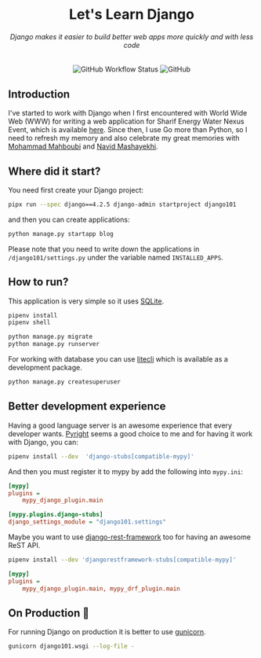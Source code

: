 <h1 align="center">Let's Learn Django</h1>

<h6 align="center">Django makes it easier to build better web apps more quickly and with less code</h6>

<p align="center">
  <img src="https://img.shields.io/github/actions/workflow/status/1995parham-learning/django101/test.yaml?label=ci&logo=github&style=for-the-badge&branch=main" alt="GitHub Workflow Status">
  <img alt="GitHub" src="https://img.shields.io/github/license/1995parham-learning/django101?logo=gnu&style=for-the-badge">
</p>

## Introduction

I've started to work with Django when I first encountered with World Wide Web (WWW) for writing a web application for Sharif Energy Water Nexus Event, which is available [here](https://github.com/Panamo/EnerWat).
Since then, I use Go more than Python, so I need to refresh my memory and also celebrate my great memories with [Mohammad Mahboubi](https://github.com/mrma95) and [Navid Mashayekhi](https://github.com/navidmsk).

## Where did it start?

You need first create your Django project:

```bash
pipx run --spec django==4.2.5 django-admin startproject django101
```

and then you can create applications:

```bash
python manage.py startapp blog
```

Please note that you need to write down the applications in `/django101/settings.py`
under the variable named `INSTALLED_APPS`.

## How to run?

This application is very simple so it uses [SQLite](https://www.sqlite.org/index.html).

```bash
pipenv install
pipenv shell
```

```bash
python manage.py migrate
python manage.py runserver
```

For working with database you can use [litecli](https://github.com/dbcli/litecli) which is available as a development package.

```bash
python manage.py createsuperuser
```

## Better development experience

Having a good language server is an awesome experience that every developer wants.
[Pyright](https://github.com/microsoft/pyright) seems a good choice to me and for having it work with Django, you can:

```bash
pipenv install --dev  'django-stubs[compatible-mypy]'
```

And then you must register it to mypy by add the following into `mypy.ini`:

```ini
[mypy]
plugins =
    mypy_django_plugin.main

[mypy.plugins.django-stubs]
django_settings_module = "django101.settings"
```

Maybe you want to use [django-rest-framework](https://www.django-rest-framework.org/) too for having an awesome ReST API.

```bash
pipenv install --dev 'djangorestframework-stubs[compatible-mypy]'
```

```ini
[mypy]
plugins =
    mypy_django_plugin.main, mypy_drf_plugin.main
```

## On Production 🚀

For running Django on production it is better to use [gunicorn](https://gunicorn.org/).

```bash
gunicorn django101.wsgi --log-file -
```

